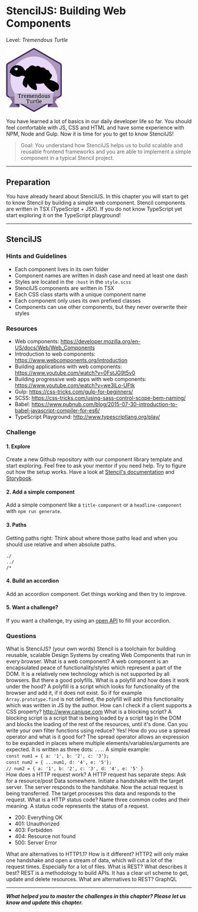 # StencilJS: Building Web Components
Level: *Tremendous Turtle*

<img src="./assets/turtle_badge.svg" width="30%" height="auto" alt="tremendous_turtle">

You have learned a lot of basics in our daily developer life so far. You should feel comfortable with JS, CSS and HTML and have some experience with NPM, Node and Gulp. Now it is time for you to get to know StencilJS!

> Goal: You understand how StencilJS helps us to build scalable and reusable frontend frameworks and you are able to implement a simple component in a typical Stencil project.

---

## Preparation

You have already heard about StencilJS. In this chapter you will start to get to know Stencil by building a simple web component.
Stencil components are written in TSX (TypeScript + JSX). If you do not know TypeScript yet start exploring it on the TypeScript playground! 

---

## StencilJS

### Hints and Guidelines

- Each component lives in its own folder
- Component names are written in dash case and need at least one dash
- Styles are located in the `:host` in the `style.scss`
- StencilJS components are written in TSX
- Each CSS class starts with a unique component name
- Each component only uses its own prefixed classes
- Components can use other components, but they never overwrite their styles


### Resources

- Web components: https://developer.mozilla.org/en-US/docs/Web/Web_Components
- Introduction to web components: https://www.webcomponents.org/introduction
- Building applications with web components: https://www.youtube.com/watch?v=0FstJG9t5v0
- Building progressive web apps with web components: https://www.youtube.com/watch?v=we3lLo-UFtk
- Gulp: https://css-tricks.com/gulp-for-beginners/
- SCSS: https://css-tricks.com/using-sass-control-scope-bem-naming/
- Babel: https://www.pubnub.com/blog/2015-07-30-introduction-to-babel-javascript-compiler-for-es6/
- TypeScript Playground: http://www.typescriptlang.org/play/

### Challenge
#### 1. Explore 
Create a new Github repository with our component library template and start exploring. Feel free to ask your mentor if you need help. Try to figure out how the setup works. Have a look at [Stencil's documentation](https://stenciljs.com/) and [Storybook](https://storybook.js.org/).

#### 2. Add a simple component
Add a simple component like a `title-component` or a `headline-component` with `npm run generate`.

#### 3. Paths
Getting paths right: Think about where those paths lead and when you should use relative and when absolute paths.
```
./
../
/*
```

#### 4. Build an accordion
Add an accordion component. Get things working and then try to improve.

#### 5. Want a challenge?
If you want a challenge, try using an [open API](https://github.com/toddmotto/public-apis) to fill your accordion.

### Questions
<questions-component>
  <question-component>What is StencilJS? (your own words)</question-component>
  <answer-component>Stencil is a toolchain for building reusable, scalable Design Systems by creating Web Components that run in every browser.</answer-component>
  <question-component>What is a web component?</question-component>
  <answer-component>A web component is an encapsulated peace of functionality/styles which represent a part of the DOM. It is a relatively new technology which is not supported by all browsers. But there a good polyfills.</answer-component>
  <question-component>What is a polyfill and how does it work under the hood?</question-component>
  <answer-component>A polyfill is a script which looks for functionality of the browser and add it, if it does not exist. So if for example <code>Array.prototype.find</code> is not defined, the polyfill will add this functionality which was written in JS by the author.</answer-component>
  <question-component>How can I check if a client supports a CSS property?</question-component>
  <answer-component><a href="http://www.caniuse.com" target=_blank>http://www.caniuse.com</a></answer-component>
  <question-component>What is a blocking script?</question-component>
  <answer-component>A blocking script is a script that is being loaded by a script tag in the DOM and blocks the loading of the rest of the resources, until it's done.</answer-component>
  <question-component>Can you write your own filter functions using reduce?</question-component>
  <answer-component>Yes!</answer-component>
  <question-component>How do you use a spread operator and what is it good for?</question-component>
<answer-component>The spread operator allows an expression to be expanded in places where multiple elements/variables/arguments are expected. It is written as three dots: <code>...</code>. A simple example: 
<code>
const num1 = { a: '1', b: '2', c: '3'};
const num2 = { ...num1, d: '4', e: '5'};
// num2 = { a: '1', b: '2', c: '3', d: '4', e: '5' }
</code>
</answer-component>
  <question-component>How does a HTTP request work?</question-component>
  <answer-component>A HTTP request has separate steps: Ask for a resource/post Data somewhere. Initiate a handshake with the target server. The server responds to the handshake. Now the actual request is being transferred. The target processes this data and responds to the request.</answer-component>
  <question-component>What is a HTTP status code? Name three common codes and their meaning.</question-component>
  <answer-component>
    A status code represents the status of a request.
    <ul>
      <li>200: Everything OK</li>
      <li>401: Unauthorized</li>
      <li>403: Forbidden</li>
      <li>404: Resource not found</li>
      <li>500: Server Error</li>
    </ul>
  </answer-component>
  <question-component>What are alternatives to HTTP1.1? How is it different?</question-component>
  <answer-component>HTTP2 will only make one handshake and open a stream of data, which will cut a lot of the request times. Especially for a lot of files.</answer-component>
  <question-component>What is REST? What describes it best?</question-component>
  <answer-component>REST is a methodology to build APIs. It has a clear url scheme to get, update and delete resources.</answer-component>
  <question-component>What are alternatives to REST?</question-component>
  <answer-component>GraphQL</answer-component>
</questions-component>


<authors-component v-bind:authors="[
    {
      username: 'RunzelRosinchen',
      name: 'Rebecca Emmanuel'
    }]"/>

---------------------------------------

_**What helped you to master the challenges in this chapter? Please let us know and update this chapter.**_
